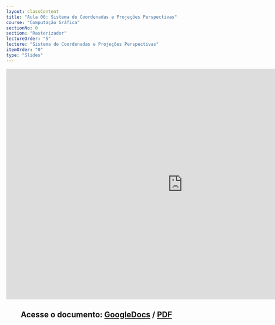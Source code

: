 ```yaml
---
layout: classContent
title: "Aula 06: Sistema de Coordenadas e Projeções Perspectivas"
course: "Computação Gráfica"
sectionNo: 0
section: "Rasterizador"
lectureOrder: "5"
lecture: "Sistema de Coordenadas e Projeções Perspectivas"
itemOrder: "0"
type: "Slides"
---
```


<iframe src="https://docs.google.com/presentation/d/e/2PACX-1vQ4iheLmPbf-ON3xzDBgExidaBSWFiXlNajwRX4OXZPgDUjlIts-e60qiA9Jygk20wOsOzKX7R-IwBL/embed?start=false&loop=false&delayms=3000" frameborder="0" width="960" height="629" allowfullscreen="true" mozallowfullscreen="true" webkitallowfullscreen="true"></iframe>

## &nbsp;&nbsp;&nbsp;&nbsp;&nbsp;&nbsp;&nbsp;&nbsp;Acesse o documento: [GoogleDocs](https://docs.google.com/presentation/d/1lJzhXtEE0lI0NZ_3SwAL1jtKu0cXQprMONtuOux2PGw/preview?rm=minimal&usp=sharing) / [PDF](https://drive.google.com/file/d/1LBNoINvP6MbqRumM4Q43PnXKqEUuNadA/view?usp=sharing)
